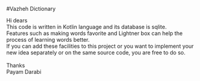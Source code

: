 #Vazheh Dictionary

Hi dears <br/>
This code is written in Kotlin language and its database is sqlite. <br/>
Features such as making words favorite and Lightner box can help the process of learning words better.  <br/>
If you can add these facilities to this project or you want to implement your new idea separately or on the same source code, you are free to do so.  <br/> <br/>
Thanks  <br/>
Payam Darabi
